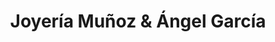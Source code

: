 ---
title: "Joyería Muñoz & Ángel García"
url: /jaca/joyeria-munoz-und-angel-garcia/
shop: joyería
---